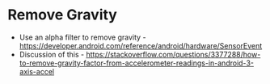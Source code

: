 # Remove Gravity
* Use an alpha filter to remove gravity - https://developer.android.com/reference/android/hardware/SensorEvent
* Discussion of this - https://stackoverflow.com/questions/3377288/how-to-remove-gravity-factor-from-accelerometer-readings-in-android-3-axis-accel
